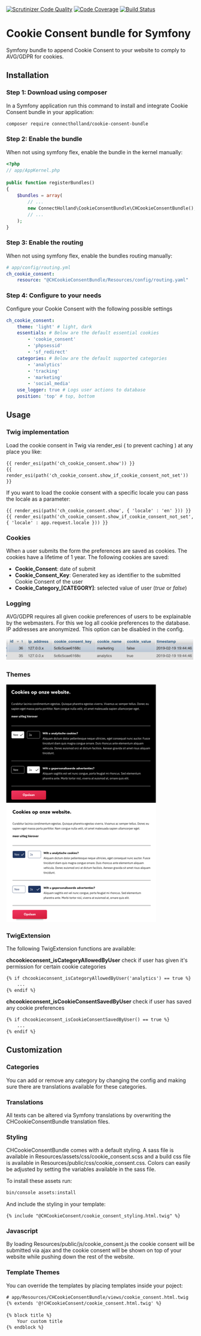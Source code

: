 [![Scrutinizer Code Quality](https://scrutinizer-ci.com/g/ConnectHolland/cookie-consent-bundle/badges/quality-score.png?b=master&s=15b793ae2474fa313d343c43f30ce4f9aa594f00)](https://scrutinizer-ci.com/g/ConnectHolland/cookie-consent-bundle/?branch=master)
[![Code Coverage](https://scrutinizer-ci.com/g/ConnectHolland/cookie-consent-bundle/badges/coverage.png?b=master&s=d8e84bcf2e3e5bed47d4c6aa4702f246de74dbdf)](https://scrutinizer-ci.com/g/ConnectHolland/cookie-consent-bundle/?branch=master)
[![Build Status](https://scrutinizer-ci.com/g/ConnectHolland/cookie-consent-bundle/badges/build.png?b=master&s=bcccde957df75df8622fa346ba348dee002efebb)](https://scrutinizer-ci.com/g/ConnectHolland/cookie-consent-bundle/build-status/master)


# Cookie Consent bundle for Symfony
Symfony bundle to append Cookie Consent to your website to comply to AVG/GDPR for cookies.

## Installation

### Step 1: Download using composer
In a Symfony application run this command to install and integrate Cookie Consent bundle in your application:
```bash
composer require connectholland/cookie-consent-bundle
```

### Step 2: Enable the bundle
When not using symfony flex, enable the bundle in the kernel manually:
```php
<?php
// app/AppKernel.php

public function registerBundles()
{
    $bundles = array(
        // ...
        new ConnectHolland\CookieConsentBundle\CHCookieConsentBundle(),
        // ...
    );
}
```

### Step 3: Enable the routing
When not using symfony flex, enable the bundles routing manually:
```yaml
# app/config/routing.yml
ch_cookie_consent:
    resource: "@CHCookieConsentBundle/Resources/config/routing.yaml"
```

### Step 4: Configure to your needs
Configure your Cookie Consent with the following possible settings
```yaml
ch_cookie_consent:
    theme: 'light' # light, dark
    essentials: # Below are the default essential cookies
        - 'cookie_consent'
        - 'phpsessid'
        - 'sf_redirect'
    categories: # Below are the default supported categories
        - 'analytics'
        - 'tracking'
        - 'marketing'
        - 'social_media'
    use_logger: true # Logs user actions to database
    position: 'top' # top, bottom
```

## Usage
### Twig implementation
Load the cookie consent in Twig via render_esi ( to prevent caching ) at any place you like:
```twig
{{ render_esi(path('ch_cookie_consent.show')) }}
{{ render_esi(path('ch_cookie_consent.show_if_cookie_consent_not_set')) }}
```

If you want to load the cookie consent with a specific locale you can pass the locale as a parameter:
```twig
{{ render_esi(path('ch_cookie_consent.show', { 'locale' : 'en' })) }}
{{ render_esi(path('ch_cookie_consent.show_if_cookie_consent_not_set', { 'locale' : app.request.locale })) }}
```

### Cookies
When a user submits the form the preferences are saved as cookies. The cookies have a lifetime of 1 year. The following cookies are saved:
- **Cookie_Consent**: date of submit
- **Cookie_Consent_Key**: Generated key as identifier to the submitted Cookie Consent of the user
- **Cookie_Category_[CATEGORY]**: selected value of user (*true* or *false*)

### Logging
AVG/GDPR requires all given cookie preferences of users to be explainable by the webmasters. For this we log all cookie preferences to the database. IP addresses are anonymized. This option can be disabled in the config.

![Database logging](https://raw.githubusercontent.com/ConnectHolland/cookie-consent-bundle/master/Resources/doc/log.png)

### Themes
![Dark Theme](https://raw.githubusercontent.com/ConnectHolland/cookie-consent-bundle/master/Resources/doc/dark_theme.png)
![Light Theme](https://raw.githubusercontent.com/ConnectHolland/cookie-consent-bundle/master/Resources/doc/light_theme.png)

### TwigExtension
The following TwigExtension functions are available:

**chcookieconsent_isCategoryAllowedByUser**
check if user has given it's permission for certain cookie categories
```twig
{% if chcookieconsent_isCategoryAllowedByUser('analytics') == true %}
    ...
{% endif %}
```

**chcookieconsent_isCookieConsentSavedByUser**
check if user has saved any cookie preferences
```twig
{% if chcookieconsent_isCookieConsentSavedByUser() == true %}
    ...
{% endif %}
```


## Customization
### Categories
You can add or remove any category by changing the config and making sure there are translations available for these categories.

### Translations
All texts can be altered via Symfony translations by overwriting the CHCookieConsentBundle translation files.

### Styling
CHCookieConsentBundle comes with a default styling. A sass file is available in Resources/assets/css/cookie_consent.scss and a build css file is available in Resources/public/css/cookie_consent.css. Colors can easily be adjusted by setting the variables available in the sass file.

To install these assets run:
```bash
bin/console assets:install
```

And include the styling in your template:
```twig
{% include "@CHCookieConsent/cookie_consent_styling.html.twig" %}
```

### Javascript
By loading Resources/public/js/cookie_consent.js the cookie consent will be submitted via ajax and the cookie consent will be shown on top of your website while pushing down the rest of the website.

### Template Themes
You can override the templates by placing templates inside your poject:

```twig
# app/Resources/CHCookieConsentBundle/views/cookie_consent.html.twig
{% extends '@!CHCookieConsent/cookie_consent.html.twig' %}

{% block title %}
    Your custom title
{% endblock %}
```
